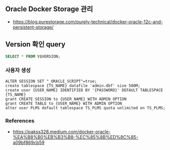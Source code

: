## Oracle Docker Storage 관리 

- https://blog.purestorage.com/purely-technical/docker-oracle-12c-and-persistent-storage/

## Version 확인 query

```sql
SELECT * FROM V$VERSION;
```


### 사용자 생성 
```
ALTER SESSION SET "_ORACLE_SCRIPT"=true;
create tablespace {TS_NAME} datafile 'admin.dbf' size 500M;
create user {USER_NAME} IDENTIFIED BY '{PASSWORD}' DEFAULT TABLESPACE {TS_NAME}
grant CREATE SESSION to {USER_NAME} WITH ADMIN OPTION
grant CREATE TABLE to {USER_NAME} WITH ADMIN OPTION
alter user PLMS default tablespace TS_PLMS quota unlimited on TS_PLMS;

```


### References 

- https://pakss328.medium.com/docker-oracle-%EA%B8%B0%EB%B3%B8-%EC%85%8B%ED%8C%85-a09bf869cb59
